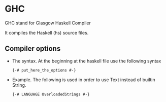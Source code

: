 GHC
===

GHC stand for Glasgow Haskell Compiler

It compiles the Haskell (hs) source files.

__Compiler options__
---

- The syntax. At the beginning at the haskell file use the following syntax

    ```
    {-# put_here_the_options #-}
    ```

- Example. The following is used in order to use Text instead of builtin String.

    ```
    {-# LANGUAGE OverloadedStrings #-}
    ```
